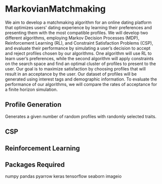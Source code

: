 # MarkovianMatchmaking

We aim to develop a matchmaking algorithm for an online dating platform that optimizes users' dating experience by learning their preferences and presenting them with the most compatible profiles. We will develop two different algorithms, employing Markov Decision Processes (MDP), Reinforcement Learning (RL), and Constraint Satisfaction Problems (CSP), and evaluate their performance by simulating a user’s decision to accept and reject profiles chosen by our algorithms. One algorithm will use RL to learn user’s preferences, while the second algorithm will apply constraints on the search space and find an optimal cluster of profiles to present to the user. Our goal is to maximize satisfaction by choosing profiles that will result in an acceptance by the user. Our dataset of profiles will be generated using interest tags and demographic information. To evaluate the performance of our algorithms, we will compare the rates of acceptance for a finite horizon simulation.


## Profile Generation
Generates a given number of random profiles with randomly selected traits.

## CSP


## Reinforcement Learning


## Packages Required
numpy
pandas
pyarrow
keras
tensorflow
seaborn
imageio